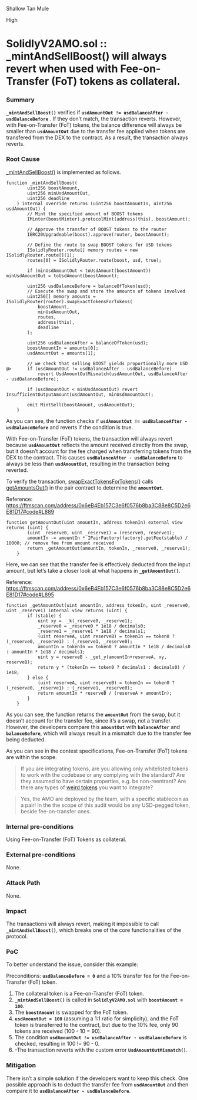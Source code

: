 Shallow Tan Mule

High

# SolidlyV2AMO.sol :: _mintAndSellBoost() will always revert when used with Fee-on-Transfer (FoT) tokens as collateral.

### Summary

**`_mintAndSellBoost()`** verifies if **`usdAmountOut != usdBalanceAfter - usdBalanceBefore`** . If they don’t match, the transaction reverts. However, with Fee-on-Transfer (FoT) tokens, the balance difference will always be smaller than **`usdAmountOut`** due to the transfer fee applied when tokens are transfered from the DEX to the contract. As a result, the transaction always reverts.

### Root Cause

[_mintAndSellBoost()](https://github.com/sherlock-audit/2024-10-axion/blob/3704f19ea52ebe255861ded3da0d3648c764fb69/liquidity-amo/contracts/SolidlyV2AMO.sol#L187-L188) is implemented as follows.
```Solidity
function _mintAndSellBoost(
        uint256 boostAmount,
        uint256 minUsdAmountOut,
        uint256 deadline
    ) internal override returns (uint256 boostAmountIn, uint256 usdAmountOut) {
        // Mint the specified amount of BOOST tokens
        IMinter(boostMinter).protocolMint(address(this), boostAmount);

        // Approve the transfer of BOOST tokens to the router
        IERC20Upgradeable(boost).approve(router, boostAmount);

        // Define the route to swap BOOST tokens for USD tokens
        ISolidlyRouter.route[] memory routes = new ISolidlyRouter.route[](1);
        routes[0] = ISolidlyRouter.route(boost, usd, true);

        if (minUsdAmountOut < toUsdAmount(boostAmount)) minUsdAmountOut = toUsdAmount(boostAmount);

        uint256 usdBalanceBefore = balanceOfToken(usd);
        // Execute the swap and store the amounts of tokens involved
        uint256[] memory amounts = ISolidlyRouter(router).swapExactTokensForTokens(
            boostAmount,
            minUsdAmountOut,
            routes,
            address(this),
            deadline
        );
        
        uint256 usdBalanceAfter = balanceOfToken(usd);
        boostAmountIn = amounts[0];
        usdAmountOut = amounts[1];

        // we check that selling BOOST yields proportionally more USD
@>      if (usdAmountOut != usdBalanceAfter - usdBalanceBefore)
            revert UsdAmountOutMismatch(usdAmountOut, usdBalanceAfter - usdBalanceBefore);

        if (usdAmountOut < minUsdAmountOut) revert InsufficientOutputAmount(usdAmountOut, minUsdAmountOut);

        emit MintSell(boostAmount, usdAmountOut);
    }
```
As you can see, the function checks if **`usdAmountOut != usdBalanceAfter - usdBalanceBefore`** and reverts if the condition is true. 

With Fee-on-Transfer (FoT) tokens, the transaction will always revert because **`usdAmountOut`** reflects the amount received directly from the swap, but it doesn’t account for the fee charged when transferring tokens from the DEX to the contract. This causes **`usdBalanceAfter - usdBalanceBefore`** to always be less than **`usdAmountOut`**, resulting in the transaction being reverted.

To verify the transaction, [swapExactTokensForTokens()](https://github.com/sherlock-audit/2024-10-axion/blob/3704f19ea52ebe255861ded3da0d3648c764fb69/liquidity-amo/contracts/mock/MockRouter.sol#L528) calls [getAmountsOut()](https://github.com/sherlock-audit/2024-10-axion/blob/3704f19ea52ebe255861ded3da0d3648c764fb69/liquidity-amo/contracts/mock/MockRouter.sol#L238) in the pair contract to determine the **`amountOut`**.

Reference: https://ftmscan.com/address/0x6eB4Eb157C3e6f0576b8ba3C88e8C5D2e6E81D17#code#L889
```Solidity
function getAmountOut(uint amountIn, address tokenIn) external view returns (uint) {
        (uint _reserve0, uint _reserve1) = (reserve0, reserve1);
        amountIn -= amountIn * IPairFactory(factory).getFee(stable) / 10000; // remove fee from amount received
        return _getAmountOut(amountIn, tokenIn, _reserve0, _reserve1);
    }
```
Here, we can see that the transfer fee is effectively deducted from the input amount, but let’s take a closer look at what happens in **`_getAmountOut()`**.

Reference: https://ftmscan.com/address/0x6eB4Eb157C3e6f0576b8ba3C88e8C5D2e6E81D17#code#L895
```Solidity
function _getAmountOut(uint amountIn, address tokenIn, uint _reserve0, uint _reserve1) internal view returns (uint) {
        if (stable) {
            uint xy =  _k(_reserve0, _reserve1);
            _reserve0 = _reserve0 * 1e18 / decimals0;
            _reserve1 = _reserve1 * 1e18 / decimals1;
            (uint reserveA, uint reserveB) = tokenIn == token0 ? (_reserve0, _reserve1) : (_reserve1, _reserve0);
            amountIn = tokenIn == token0 ? amountIn * 1e18 / decimals0 : amountIn * 1e18 / decimals1;
            uint y = reserveB - _get_y(amountIn+reserveA, xy, reserveB);
            return y * (tokenIn == token0 ? decimals1 : decimals0) / 1e18;
        } else {
            (uint reserveA, uint reserveB) = tokenIn == token0 ? (_reserve0, _reserve1) : (_reserve1, _reserve0);
            return amountIn * reserveB / (reserveA + amountIn);
        }
    }
```
As you can see, the function returns the **`amountOut`** from the swap, but it doesn’t account for the transfer fee, since it’s a swap, not a transfer. However, the developers compare this **`amountOut`** with **`balanceAfter`** and **`balanceBefore`**, which will always result in a mismatch due to the transfer fee being deducted.

As you can see in the contest specifications, Fee-on-Transfer (FoT) tokens are within the scope.
>If you are integrating tokens, are you allowing only whitelisted tokens to work with the codebase or any complying with the standard? Are they assumed to have certain properties, e.g. be non-reentrant? Are there any types of [weird tokens](https://github.com/d-xo/weird-erc20) you want to integrate?

>Yes, the AMO are deployed by the team, with a specific stablecoin as a pair!
In the the scope of this audit would be any USD-pegged token, beside fee-on-transfer ones.

### Internal pre-conditions

Using Fee-on-Transfer (FoT) Tokens as collateral.

### External pre-conditions

None.

### Attack Path

None.

### Impact

The transactions will always revert, making it impossible to call **`_mintAndSellBoost()`**, which breaks one of the core functionalities of the protocol.

### PoC

To better understand the issue, consider this example:

Preconditions: **`usdBalanceBefore = 0`** and a 10% transfer fee for the Fee-on-Transfer (FoT) token.

1. The collateral token is a Fee-on-Transfer (FoT) token.
1. **`_mintAndSellBoost()`** is called in **`SolidlyV2AMO.sol`** with **`boostAmount = 100`**.
1. The **`boostAmount`** is swapped for the FoT token.
1. **`usdAmountOut = 100`** (assuming a 1:1 ratio for simplicity), and the FoT token is transferred to the contract, but due to the 10% fee, only 90 tokens are received (100 - 10 = 90).
1. The condition **`usdAmountOut != usdBalanceAfter - usdBalanceBefore`** is checked, resulting in 100 != 90 - 0.
1. -The transaction reverts with the custom error **`UsdAmountOutMismatch()`**.

### Mitigation

There isn’t a simple solution if the developers want to keep this check. One possible approach is to deduct the transfer fee from **`usdAmountOut`** and then compare it to **`usdBalanceAfter - usdBalanceBefore`**.